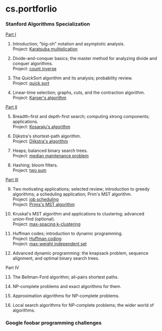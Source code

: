 # cs.portforlio

### Stanford Algorithms Specialization

[Part I](https://www.youtube.com/playlist?list=PLEGCF-WLh2RLHqXx6-GZr_w7LgqKDXxN_)

1. Introduction; "big-oh" notation and asymptotic analysis.  
   Project: [Karatsuba multiplication](https://github.com/carbonatezero/cs.portfolio/tree/main/karatsuba)

2. Divide-and-conquer basics; the master method for analyzing divide and conquer algorithms.  
   Project: [count inverse](https://github.com/carbonatezero/cs.portfolio/tree/main/countinv)

3. The QuickSort algorithm and its analysis; probability review.  
   Project: [quick sort](https://github.com/carbonatezero/cs.portfolio/tree/main/quicksort)

4. Linear-time selection; graphs, cuts, and the contraction algorithm.  
   Project: [Karger's algorithm](https://github.com/carbonatezero/cs.portfolio/tree/main/karger)


[Part II](https://www.youtube.com/playlist?list=PLEGCF-WLh2RJ5W-pt-KE9GUArTDzVwL1P)

5. Breadth-first and depth-first search; computing strong components; applications.  
   Project: [Kosaraju's algorithm](https://github.com/carbonatezero/cs.portfolio/tree/main/kosaraju)

6. Dijkstra's shortest-path algorithm.  
   Project: [Dijkstra's algorithm](https://github.com/carbonatezero/cs.portfolio/tree/main/dijkstra)

7. Heaps; balanced binary search trees.  
   Project: [median maintenance problem](https://github.com/carbonatezero/cs.portfolio/tree/main/dijkstra-pq)

8. Hashing; bloom filters.  
   Project: [two sum](https://github.com/carbonatezero/cs.portfolio/tree/main/twosum)


[Part III](https://www.youtube.com/playlist?list=PLEGCF-WLh2RI5H8JBWxq0Q4AN7XVaj-h-)

9. Two motivating applications; selected review; introduction to greedy algorithms; a scheduling application; Prim's MST algorithm.  
   Project: [job scheduling](https://github.com/carbonatezero/cs.portfolio/tree/main/greedy/P1-2)  
   Project: [Prims's MST algorithm](https://github.com/carbonatezero/cs.portfolio/tree/main/greedy/P3)

10. Kruskal's MST algorithm and applications to clustering; advanced union-find (optional).  
   Project: [max-spacing k-clustering](https://github.com/carbonatezero/cs.portfolio/tree/main/cluster)

11. Huffman codes; introduction to dynamic programming.  
   Project: [Huffman coding](https://github.com/carbonatezero/cs.portfolio/tree/main/huffmancode/P12)  
   Project: [max-weight independent set](https://github.com/carbonatezero/cs.portfolio/tree/main/dpMWIS/P3)

12. Advanced dynamic programming: the knapsack problem, sequence alignment, and optimal binary search trees.


Part IV

13. The Bellman-Ford algorithm; all-pairs shortest paths.

14. NP-complete problems and exact algorithms for them.

15. Approximation algorithms for NP-complete problems.

16. Local search algorithms for NP-complete problems; the wider world of algorithms.

### Google foobar programming challenges
